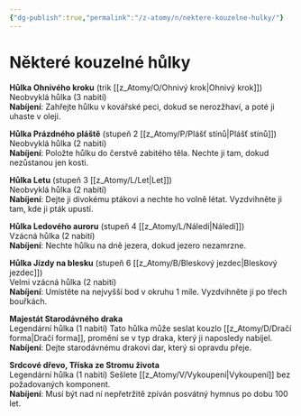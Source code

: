 ```yaml
---
{"dg-publish":true,"permalink":"/z-atomy/n/nektere-kouzelne-hulky/"}
---
```


# Některé kouzelné hůlky
**Hůlka Ohnivého kroku** 
(trik [[z_Atomy/O/Ohnivý krok\|Ohnivý krok]])  
Neobvyklá hůlka (3 nabití)  
**Nabíjení**: Zahřejte hůlku v kovářské peci, dokud se nerozžhaví, a poté ji uhaste v oleji.

**Hůlka Prázdného pláště** 
(stupeň 2 [[z_Atomy/P/Plášť stínů\|Plášť stínů]])  
Neobvyklá hůlka (2 nabití)  
**Nabíjení**: Položte hůlku do čerstvě zabitého těla. Nechte ji tam, dokud nezůstanou jen kosti.

**Hůlka Letu** 
(stupeň 3 [[z_Atomy/L/Let\|Let]])  
Neobvyklá hůlka (2 nabití)  
**Nabíjení**: Dejte ji divokému ptákovi a nechte ho volně létat. Vyzdvihněte ji tam, kde ji pták upustí.

**Hůlka Ledového auroru** 
(stupeň 4 [[z_Atomy/L/Náledí\|Náledí]])  
Vzácná hůlka (2 nabití)  
**Nabíjení**: Nechte hůlku na dně jezera, dokud jezero nezamrzne.

**Hůlka Jízdy na blesku** 
(stupeň 6 [[z_Atomy/B/Bleskový jezdec\|Bleskový jezdec]])  
Velmi vzácná hůlka (2 nabití)  
**Nabíjení**: Umístěte na nejvyšší bod v okruhu 1 míle. Vyzdvihněte ji po třech bouřkách.

**Majestát Starodávného draka**  
Legendární hůlka (1 nabití) 
Tato hůlka může seslat kouzlo [[z_Atomy/D/Dračí forma\|Dračí forma]], promění se v typ draka, který ji naposledy nabíjel.  
**Nabíjení**: Dejte starodávnému drakovi dar, který si opravdu přeje.

**Srdcové dřevo, Tříska ze Stromu života**  
Legendární hůlka (1 nabití) 
Sešlete [[z_Atomy/V/Vykoupení\|Vykoupení]] bez požadovaných komponent.  
**Nabíjení**: Musí být nad ní nepřetržitě zpíván posvátný hymnus po dobu 100 let.
